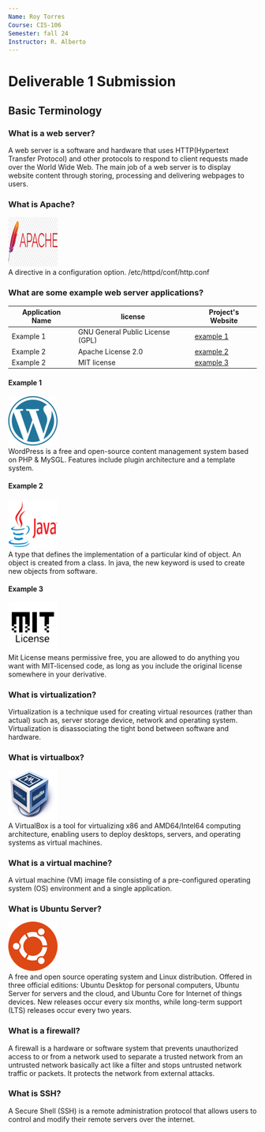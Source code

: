 ```yaml
---
Name: Roy Torres
Course: CIS-106
Semester: fall 24
Instructor: R. Alberto
---
```


# Deliverable 1 Submission

## Basic Terminology

### What is a web server?
A web server is a software and hardware that uses HTTP(Hypertext Transfer Protocol) and other protocols to respond to client requests made over the World Wide Web. The main job of a web server is to display website content through storing, processing and delivering webpages to users. 

### What is Apache?
![apache-logo](apache-logo.png)<br>
A directive in a configuration option. /etc/httpd/conf/http.conf

### What are some example web server applications?

| Application Name | license                          | Project's Website                   |
| ---------------- | -------------------------------- | ----------------------------------  |
| Example 1        | GNU General Public License (GPL) | [example 1](https://www.gnu.org)    |
| Example 2        | Apache License 2.0               | [example 2](https://www.apache.org) |
| Example 2        | MIT license                      | [example 3](https://mit-license.org)|

#### Example 1
![logo example 1](example-logo.png)<br>
WordPress is a free and open-source content management system based on PHP & MySGL. Features include plugin architecture and a template system. 

#### Example 2
![logo example 2](example-logo-2.png)<br>
A type that defines the implementation of a particular kind of object. An object is created from a class. In java, the new keyword is used to create new objects from software. 

#### Example 3
![logo example 2](example-logo-3.png)<br>
Mit License means permissive free, you are allowed to do anything you want with MIT-licensed code, as long as you include the original license somewhere in your derivative. 

### What is virtualization?
Virtualization is a technique used for creating virtual resources (rather than actual) such as, server storage device, network and operating system. Virtualization is disassociating the tight bond between software and hardware. 

### What is virtualbox?
![logo virtualbox](virtualbox_logo.png)<br>
A VirtualBox is a tool for virtualizing x86 and AMD64/Intel64 computing architecture, enabling users to deploy desktops, servers, and operating systems as virtual machines.

### What is a virtual machine?
A virtual machine (VM) image file consisting of a pre-configured operating system (OS) environment and a single application.

### What is Ubuntu Server?
![ubuntu logo](ubuntu.logo.png)<br>
A free and open source operating system and Linux distribution. Offered in three official editions: Ubuntu Desktop for personal computers, Ubuntu Server for servers and the cloud, and Ubuntu Core for Internet of things devices. New releases occur every six months, while long-term support (LTS) releases occur every two years.

### What is a firewall?
A firewall is a hardware or software system that prevents unauthorized access to or from a network used to separate a trusted network from an untrusted network basically act like a filter and stops untrusted network traffic or packets. It protects the network from external attacks. 

### What is SSH?
A Secure Shell (SSH) is a remote administration protocol that allows users to control and modify their remote servers over the internet.